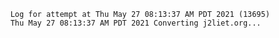         Log for attempt at Thu May 27 08:13:37 AM PDT 2021 (13695)
        Thu May 27 08:13:37 AM PDT 2021 Converting j2liet.org...
